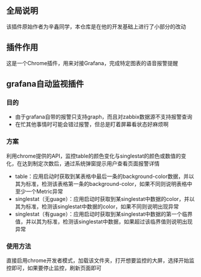 ## 全局说明

该插件原始作者为辛鑫同学，本仓库是在他的开发基础上进行了小部分的改动

## 插件作用

这是一个Chrome插件，用来对接Grafana，完成特定图表的语音报警提醒

## grafana自动监视插件

### 目的

* 由于grafana自带的报警只支持graph，而且对zabbix数据源不支持报警查询
* 在忙其他事情时可能会错过报警，但总是盯着屏幕看状态好麻烦啊

### 方案

利用chrome提供的API，监控table的颜色变化与singlestat的颜色或数值的变化，在达到制定次数后，通过系统弹窗提示用户查看页面报警详情

* table：应用启动时获取到某表格中最后一条的background-color数据，并以其为标准，检测该表格第一条的background-color，如果不同则说明表格中至少一个Metric异常
* singlestat（无guage）：应用启动时获取到某singlestat中数据的color，并以其为标准，检测该singlestat中数据的color，如果不同则说明出现异常
* singlestat（有guage）：应用启动时获取到某singlestat中数据的第一个临界值，并以其为标准，检测该singlestat中数据，如果超过该临界值则说明出现异常

### 使用方法

直接启用chrome开发者模式，加载该文件夹，打开想要监控的大屏，选择开始监控即可，如果要停止监控，刷新页面即可

